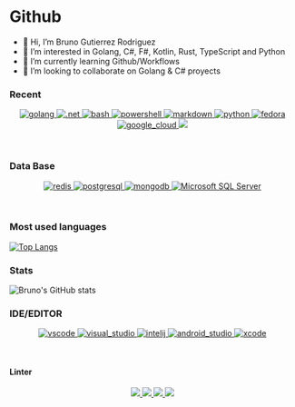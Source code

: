 # Github
- 👋 Hi, I’m Bruno Gutierrez Rodriguez
- 👀 I’m interested in Golang, C#, F#, Kotlin, Rust, TypeScript and Python
- 🌱 I’m currently learning Github/Workflows
- 💞️ I’m looking to collaborate on Golang & C# proyects

### Recent
<p align="center">
<a href="[https://github.com/bruno5200/#Go](https://github.com/bruno5200?tab=repositories&q=&type=&language=go)">
<img src="https://img.shields.io/badge/Go-00ADD8?style=for-the-badge&logo=go&logoColor=white" alt="golang">
</a>
<a href="[https://github.com/bruno5200/#Csharp](https://github.com/bruno5200?tab=repositories&q=&type=&language=c%23)">
<img src="https://img.shields.io/badge/.NET-5C2D91?style=for-the-badge&logo=.net&logoColor=white" alt =".net">
</a>
<a href="https://github.com/bruno5200">
<img src="https://img.shields.io/badge/Shell_Script-121011?style=for-the-badge&logo=gnu-bash&logoColor=white" alt="bash">
</a>
<a href="https://github.com/bruno5200">
<img src="https://img.shields.io/badge/powershell-5391FE?style=for-the-badge&logo=powershell&logoColor=white" alt="powershell">
</a>
<a href="https://github.com/bruno5200">
<img src="https://img.shields.io/badge/Markdown-000000?style=for-the-badge&logo=markdown&logoColor=white" alt="markdown">
</a>
<a href="https://github.com/bruno5200">
<img src="https://img.shields.io/badge/Python-14354C?style=for-the-badge&logo=python&logoColor=white" alt="python">
</a>
<a href="[https://github.com/bruno5200/#fedora](https://github.com/bruno5200/fedora-WSL)">
<img src="https://img.shields.io/badge/Fedora-294172?style=for-the-badge&logo=fedora&logoColor=white" alt="fedora">
</a>
<a href="https://github.com/bruno5200">
<img src="https://img.shields.io/badge/Google_Cloud-4285F4?style=for-the-badge&logo=google-cloud&logoColor=white" alt="google_cloud">
</a>
<a href="https://github.com/bruno5200">
<img src="https://img.shields.io/badge/Notion-000000?style=for-the-badge&logo=notion&logoColor=white">
</a>
</p><br>

### Data Base
<p align="center">
</a>
<a href="https://github.com/bruno5200">
<img src="https://img.shields.io/badge/redis-%23DD0031.svg?&style=for-the-badge&logo=redis&logoColor=white" alt="redis">
</a>
<a href="[https://github.com/bruno5200/#postgresql](https://github.com/bruno5200?tab=repositories&q=&type=&language=plpgsql)">
<img src="https://img.shields.io/badge/PostgreSQL-316192?style=for-the-badge&logo=postgresql&logoColor=white" alt="postgresql">
</a>
<a href="https://github.com/bruno5200">
<img src="https://img.shields.io/badge/MongoDB-4EA94B?style=for-the-badge&logo=mongodb&logoColor=white" alt="mongodb">
</a>
<a href="https://github.com/bruno5200">
<img src="https://img.shields.io/badge/Microsoft%20SQL%20Server-CC2927?style=for-the-badge&logo=microsoft%20sql%20server&logoColor=white" alt="Microsoft SQL Server">
</a>
</p><br>

### Most used languages
[![Top Langs](https://github-readme-stats.vercel.app/api/top-langs/?username=Bruno5200&layout=compact&theme=github_dark&show_icons=true)](https://github.com/bruno5200/github-readme-stats)

### Stats
![Bruno's GitHub stats](https://github-readme-stats.vercel.app/api?username=bruno5200&count_private=true&hide=prs&show_icons=true&theme=github_dark)

### IDE/EDITOR

<p align="center">
<a href="https://github.com/bruno5200">
<img src="https://img.shields.io/badge/Visual_Studio_Code-0078D4?style=for-the-badge&logo=visual%20studio%20code&logoColor=white" alt="vscode">
</a>
<a href="https://github.com/bruno5200">
<img src="https://img.shields.io/badge/Visual_Studio-5C2D91?style=for-the-badge&logo=visual%20studio&logoColor=white" alt="visual_studio">
</a>
<a href="https://github.com/bruno5200">
<img src="https://img.shields.io/badge/IntelliJ_IDEA-000000.svg?style=for-the-badge&logo=intellij-idea&logoColor=white" alt="intelij">
</a>
<a href="https://github.com/bruno5200">
<img src="https://img.shields.io/badge/Android_Studio-3DDC84?style=for-the-badge&logo=android-studio&logoColor=white" alt="android_studio">
</a>
<a href="https://github.com/bruno5200">
<img src="https://img.shields.io/badge/Xcode-007ACC?style=for-the-badge&logo=Xcode&logoColor=white" alt="xcode">
</a>
</p><br>

#### Linter
<p align="center">
<a href="https://github.com/bruno5200">
<img src="https://img.shields.io/badge/prettier-1A2C34?style=for-the-badge&logo=prettier&logoColor=F7BA3E">
</a>
<a href="https://github.com/bruno5200">
<img src="https://img.shields.io/badge/eslint-3A33D1?style=for-the-badge&logo=eslint&logoColor=white">
</a>
<a href="https://github.com/bruno5200">
<img src="https://img.shields.io/badge/stylelint-000?style=for-the-badge&logo=stylelint&logoColor=white">
</a>
<a href="https://github.com/bruno5200">
<img src="https://img.shields.io/badge/SonarLint-CB2029?style=for-the-badge&logo=sonarlint&logoColor=white">
</a>
</p><br>

<!--
**bruno5200/bruno5200** is a ✨ _special_ ✨ repository because its `README.md` (this file) appears on your GitHub profile.

Here are some ideas to get you started:

- 🔭 I’m currently working on ...
- 🌱 I’m currently learning ...
- 👯 I’m looking to collaborate on ...
- 🤔 I’m looking for help with ...
- 💬 Ask me about ...
- 📫 How to reach me: ...
- 😄 Pronouns: ...
- ⚡ Fun fact: ...
-->
